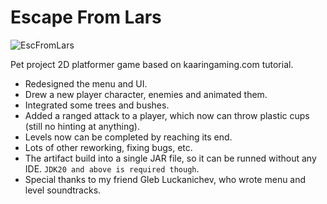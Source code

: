 # Escape From Lars

![EscFromLars]([https://myoctocat.com/assets/images/base-octocat.svg](https://media.licdn.com/dms/image/D4D12AQHYHQEHtPNuOw/article-cover_image-shrink_720_1280/0/1711441139516?e=1717027200&v=beta&t=H9kknu0-UFqidesBQqXNPA2n1G5iuDzZSFE301Y0MRA))

Pet project 2D platformer game based on kaaringaming.com tutorial.

- Redesigned the menu and UI.
- Drew a new player character, enemies and animated them.
- Integrated some trees and bushes.
- Added a ranged attack to a player, which now can throw plastic cups (still no hinting at anything).
- Levels now can be completed by reaching its end.
- Lots of other reworking, fixing bugs, etc.
- The artifact build into a single JAR file, so it can be runned without any IDE. `JDK20 and above is required though`. 
- Special thanks to my friend Gleb Luckanichev, who wrote menu and level soundtracks.
